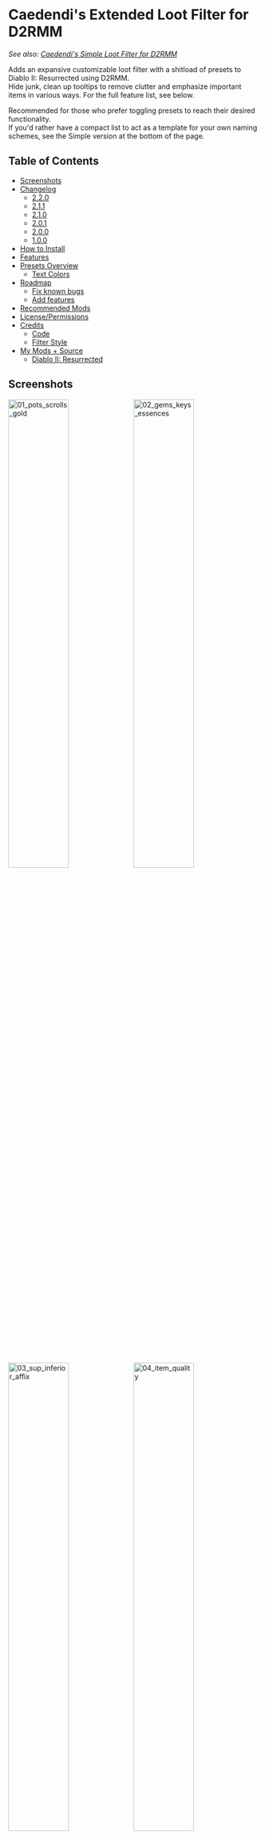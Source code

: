 # Caedendi's Extended Loot Filter for D2RMM

_See also: [Caedendi's Simple Loot Filter for D2RMM](https://github.com/Caedendi/D2RMM-Loot-Filter-Simple)_

Adds an expansive customizable loot filter with a shitload of presets to Diablo II: Resurrected using D2RMM. <br>
Hide junk, clean up tooltips to remove clutter and emphasize important items in various ways. For the full feature list, see below.

Recommended for those who prefer toggling presets to reach their desired functionality. <br>
If you'd rather have a compact list to act as a template for your own naming schemes, see the Simple version at the bottom of the page.

## Table of Contents

- [Screenshots](#screenshots)
- [Changelog](#changelog)
  - [2.2.0](#220)
  - [2.1.1](#211)
  - [2.1.0](#210)
  - [2.0.1](#201)
  - [2.0.0](#200)
  - [1.0.0](#100)
- [How to Install](#how-to-install)
- [Features](#features)
- [Presets Overview](#presets-overview)
  - [Text Colors](#text-colors)
- [Roadmap](#roadmap)
  - [Fix known bugs](#fix-known-bugs)
  - [Add features](#add-features)
- [Recommended Mods](#recommended-mods)
- [License/Permissions](#licensepermissions)
- [Credits](#credits)
  - [Code](#code)
  - [Filter Style](#filter-style)
- [My Mods + Source](#my-mods--source)
  - [Diablo II: Resurrected](#diablo-ii-resurrected)


## Screenshots

<p float="left">
  <img src="https://i.imgur.com/mxQB5wx.png" alt="01_pots_scrolls_gold" width="49%">
  <img src="https://i.imgur.com/63Oygn8.png" alt="02_gems_keys_essences" width="49%">
</p>

<p float="left">
  <img src="https://i.imgur.com/AU2d8Hy.png" alt="03_sup_inferior_affix" width="49%">
  <img src="https://i.imgur.com/8mu49cv.png" alt="04_item_quality" width="49%">
</p>

<p float="left">
  <img src="https://i.imgur.com/8g9brig.png" alt="05_runes_numbers" width="49%">
  <img src="https://i.imgur.com/AK8NfuC.png" alt="06_runes_highlights" width="49%">
</p>

<p float="left">
  <img src="https://i.imgur.com/QvtWvmw.png" alt="07_runes_alternate" width="49%">
  <img src="https://i.imgur.com/0dLY9NC.png" alt="08_jewelry" width="49%">
</p>

<p float="left">
  <img src="https://i.imgur.com/MS1cNK1.png" alt="09_act3_quest_items" width="49%">
  <img src="https://i.imgur.com/v7zYs7q.png" alt="10_facet_sunder_alternate" width="49%">
</p>


## Changelog

### 3.0.0

- Introducing Drop Sounds! Configure new sound effects for when select item types drop so you'll never miss one again!
- For those running custom filter options: all colors have been renamed to more standardized names (see [/docs/colors.md](https://github.com/Caedendi/D2RMM-Loot-Filter-Extended/blob/master/Docs/colors.md) for details)
- Added multi-line tooltips! Enable for select items to increase the height of the tooltips of items on the ground. If you prefer to have a big transparent box, enable highlighting and set the highlight character to _space_
- Added custom filter lists for weapons and armor that support _all_ base items! Search for _[CSTM-WEP]_ and _[CSTM-ARM]_ in the code and add whatever you like!
- Added option to customize the tooltip color for Ethereal items when on the ground
- Added option to disable _all_ Light Pillars
- Added customization of the Gold amount color _(in addition to the already implemented suffix customization)_
- Added customization of the highlight color (can now be set to colors other than tomato red)
- Added customization of the alternate rune color scheme (can now be set to colors other than dark violet)
- Added space as a highlight character option
- Split runes into 4 tiers, each of which you can individually enable/disable visibility, Light Pillars and Drop Sounds for
- Changed the Light Pillars setting for Quest Weapons from "exclude" to "include" 
- Slightly changed some existing setting names and tooltips

### 2.1.1

- Fixed tooltip mods (broken since 2.0.0)

### 2.1.0

- Added option to disable light pillars for hidden items

### 2.0.1

- Removed light pillar support for circlets

### 2.0.0

- The mod settings menu is now divided into sections. Make sure to use D2RMM 1.4.6 or higher!
- Fixed high rune numbers incorrectly being highlighted in red when number is enabled and highlighting is disabled
- Fixed half of the quest items not having highlighting patterns
- Fixed the cube window's title being all messy when highlighting quest items is enabled by adding an option to exclude the cube
- Fixed Hell Forge Hammer incorrectly displaying as "Hellforge Hammer" when highlighting is enabled
- Fixed some gem names not being filtered correctly
- Fixed bugged support for charms and added highlighting of id'd uniques
- Removed bugged support for jewels, rings and amulets as they can't be fixed
- Changed Small/Full Rejuvenation Potion name from +SRP/+FRP to +RPS/+RPF
- Improved highlight patterns
- Added highlighting to Rainbow Facets
- Added built-in ilvl support and fixed indentation being all messy for highlighted items when ilvl is enabled
- Added built-in short superior/inferior prefixes mod
- Added built-in item quality (normal/exceptional/elite) tags
- Added built-in expanded light pillar support (for a lot more item types than currently available in other mods)
- Added alternate color schemes for runes, facets and sunder charms
- Added customization of the highlight character (can now be set to characters other than *)
- Custom sections in the code are now pre-filled with examples, making it more intuitive for those who want to add their own custom naming

### 1.0.0

First official release!


## How to Install

- Download and install [D2RMM](https://www.nexusmods.com/diablo2resurrected/mods/169), then run it.
- Download and extract this mod folder to /D2RMM/mods/.
- See D2RMM instructions on how to configure and enable.
- Play the game!


## Features

For a full list of features, see [Presets Overview](#presets-overview) below.
  
- **Customize to your liking:**
  - Alter or hide each item type to your preference using the presets in the D2RMM settings.
  - Shorten or hide junk.
  - Emphasize the good/important stuff (runes, flawless gems, essences, uber keys/organs, quest items, etc).
- **Completely optional:** 
  - Disabling everything means no modding will be applied.
- **Integrated mods:**
  - Show the item level on all items that have one.
  - Shorten superior/inferior prefixes to + and -.
  - Show the item quality (normal/exceptional/elite) on all equipment with short (n), (x) and (e) tags.
  - Shine light pillars on those special drops! Mod functionality expanded to support runes, rings/amulets, gems, jewels, quest items and endgame items.
- **Apply your own custom naming schemes**:
  - Set the item type to "Custom", open the mod.js file in Notepad or VSCodium and add your personalized naming schemes on the lines mentioned in the item type's setting description.
  - To hide an item, change its name to HIDDEN (without quotes). The value of HIDDEN (amount of spaces) can be changed in the D2RMM settings.
  - Don't forget to reload and apply in D2RMM!
- **Item tooltip customization:**
  - Modify the size and background opacity of the tooltip for items on the ground and in the inventory.


## Presets Overview

|          Section           |                Setting                 | Default | Options                                                         |
|:--------------------------:|:--------------------------------------:|:-------:|:----------------------------------------------------------------|
|      **Gold & Runes**      |            **Gold: Color**             |         | No change                                                       |
|                            |                                        |         | All gold                                                        |
|                            |                                        |         | Gold G                                                          |
|                            |                                        |    x    | White amount, gold suffix                                       |
|                            |                                        |         | Gold amount, white suffix                                       |
|                            |                                        |         | Custom                                                          |
|                            |            **Gold: Suffix**            |         | No change                                                       |
|                            |                                        |    x    | G                                                               |
|                            |                                        |         | Hide suffix                                                     |
|                            |                                        |         | Custom                                                          |
|                            |               **Runes**                |         | No change                                                       |
|                            |                                        |    x    | Add rune numbers + highlights + remove affix                    |
|                            |                                        |         | Add rune numbers + highlights                                   |
|                            |                                        |         | Add rune numbers + remove affix                                 |
|                            |                                        |         | Add highlights + remove affix                                   |
|                            |                                        |         | Add rune numbers                                                |
|                            |                                        |         | Add highlights                                                  |
|                            |                                        |         | Remove affix                                                    |
|                            |                                        |         | Custom                                                          |
|                            |          **Show Runes: Low**           |   On    | On/Off                                                          |
|                            |        **Show Runes: Low-Mid**         |   On    | On/Off                                                          |
|                            |          **Show Runes: Mid**           |   On    | On/Off                                                          |
|                            |          **Show Runes: High**          |   On    | On/Off                                                          |
|          **Junk**          |          **Healing Potions**           |         | No change                                                       |
|                            |                                        |    x    | All                                                             |
|                            |                                        |         | Hide lvl 3                                                      |
|                            |                                        |         | Hide lvl 4                                                      |
|                            |                                        |         | Hide lvl 3 + small rejuvs                                       |
|                            |                                        |         | Hide lvl 4 + small rejuvs                                       |
|                            |                                        |         | Show only rejuvs                                                |
|                            |                                        |         | Show only full rejuvs                                           |
|                            |                                        |         | Hide all                                                        |
|                            |                                        |         | Custom                                                          |
|                            |            **Buff Potions**            |         | No change                                                       |
|                            |                                        |    x    | All                                                             |
|                            |                                        |         | Hide                                                            |
|                            |                                        |         | Custom                                                          |
|                            |          **Throwing Potions**          |         | No change                                                       |
|                            |                                        |    x    | All                                                             |
|                            |                                        |         | Hide                                                            |
|                            |                                        |         | Custom                                                          |
|                            |          **Scrolls & Tomes**           |         | No change                                                       |
|                            |                                        |    x    | All                                                             |
|                            |                                        |         | Hide scrolls                                                    |
|                            |                                        |         | Custom                                                          |
|                            |           **Arrows & Bolts**           |         | No change                                                       |
|                            |                                        |    x    | Highlight                                                       |
|                            |                                        |         | Hide                                                            |
|                            |                                        |         | Custom                                                          |
|                            |                **Keys**                |    x    | No change                                                       |
|                            |                                        |         | Hide                                                            |
|                            |                                        |         | Custom                                                          |
|        **Jewelry**         |                **Gems**                |         | No change                                                       |
|                            |                                        |    x    | Highlight all                                                   |
|                            |                                        |         | Highlight, show only flawless & perfect                         |
|                            |                                        |         | Highlight, show only perfect                                    |
|                            |                                        |         | Hide all                                                        |
|                            |                                        |         | Custom                                                          |
|                            |               **Jewels**               |         | No change                                                       |
|                            |                                        |    x    | Highlight Facets                                                |
|                            |                                        |         | Custom                                                          |
|                            |               **Charms**               |         | No change                                                       |
|                            |                                        |    x    | Highlight all                                                   |
|                            |                                        |         | Highlight unique charms only                                    |
|                            |                                        |         | Highlight non-unique charms only                                |
|                            |                                        |         | Custom                                                          |
|    **Quest & Endgame**     |            **Quest items**             |         | No change                                                       |
|                            |                                        |         | Highlight                                                       |
|                            |                                        |    x    | Highlight, exclude Cube                                         |
|                            |                                        |         | Custom                                                          |
|                            |           **Endgame Items**            |         | No change                                                       |
|                            |                                        |    x    | Highlight                                                       |
|                            |                                        |         | Highlight, exclude Standard of Heroes                           |
|                            |                                        |         | Highlight, hide Standard of Heroes                              |
|                            |                                        |         | Custom                                                          |
|    **Weapons & Armor**     |      **Use Custom Weapon Filter**      |   Off   | On/Off                                                          |
|                            |      **Use Custom Armor Filter**       |   Off   | On/Off                                                          |
| **Item Stats & Modifiers** |             **Item Level**             |         | No change                                                       |
|                            |                                        |    x    | Enable, fix indentation                                         |
|                            |                                        |         | Enable                                                          |
|                            |            **Item Quality**            |    x    | No change                                                       |
|                            |                                        |         | Suffix, parentheses                                             |
|                            |                                        |         | Suffix, square brackets                                         |
|                            |                                        |         | Prefix, parentheses                                             |
|                            |                                        |         | Prefix, square brackets                                         |
|                            |                                        |         | Custom                                                          |
|                            |  **Short Superior/Inferior Prefixes**  |         | No change                                                       |
|                            |                                        |    x    | Enable                                                          |
|                            |                                        |         | Enable, gray inferior items                                     |
|                            |                                        |         | Custom                                                          |
|                            |    **Ethereal Items Tooltip Color**    |    x    | No change                                                       |
|                            |                                        |         | Beige                                                           |
|                            |                                        |         | Black                                                           |
|                            |                                        |         | Dark Green                                                      |
|                            |                                        |         | Green                                                           |
|                            |                                        |         | Light Blue                                                      |
|                            |                                        |         | Light Gray                                                      |
|                            |                                        |         | Light Purple                                                    |
|                            |                                        |         | Light Red                                                       |
|                            |                                        |         | Light Teal                                                      |
|                            |                                        |         | Red                                                             |
|                            |                                        |         | Very Light Gray                                                 |
|                            |                                        |         | White                                                           |
|                            |                                        |         | Custom                                                          |
|     **Light Pillars**      |               **Enable**               |   On    | On/Off                                                          |
|                            |      **Disable for Hidden Items**      |   On    | On/Off                                                          |
|                            |             **Runes: Low**             |   On    | On/Off                                                          |
|                            |           **Runes: Low-Mid**           |   On    | On/Off                                                          |
|                            |             **Runes: Mid**             |   On    | On/Off                                                          |
|                            |            **Runes: High**             |   On    | On/Off                                                          |
|                            |          **Rings & Amulets**           |   On    | On/Off                                                          |
|                            |           **Gems & Jewels**            |   On    | On/Off                                                          |
|                            |               **Charms**               |   On    | On/Off                                                          |
|                            |            **Quest: Items**            |   On    | On/Off                                                          |
|                            |           **Quest: Weapons**           |   On    | On/Off                                                          |
|                            |              **Essences**              |   On    | On/Off                                                          |
|                            |        **Token of Absolution**         |   On    | On/Off                                                          |
|                            |          **Pandemonium Keys**          |   On    | On/Off                                                          |
|                            |         **Pandemonium Organs**         |   On    | On/Off                                                          |
|                            |         **Standard of Heroes**         |   On    | On/Off                                                          |
|      **Drop Sounds**       |               **Enable**               |   On    | On/Off                                                          |
|                            |      **Disable for Hidden Items**      |   On    | On/Off                                                          |
|                            |             **Runes: Low**             |    x    | Default                                                         |
|                            |                                        |         | Hostile (PVP)                                                   |
|                            |                                        |         | Hell Forge Place                                                |
|                            |                                        |         | Hell Forge Smash                                                |
|                            |                                        |         | Cairn Stones Success                                            |
|                            |                                        |         | Town Portal Open                                                |
|                            |                                        |         | Quest Done                                                      |
|                            |                                        |         | Custom                                                          |
|                            |           **Runes: Low-Mid**           |         | See "Runes: Low" (default: Default)                             |
|                            |             **Runes: Mid**             |         | See "Runes: Low" (default: Hell Forge Place)                    |
|                            |            **Runes: High**             |         | See "Runes: Low" (default: Hell Forge Place)                    |
|                            |            **Quest Items**             |         | See "Runes: Low" (default: Hell Forge Smash)                    |
|                            |              **Essences**              |         | See "Runes: Low" (default: Default)                             |
|                            |        **Token of Absolution**         |         | See "Runes: Low" (default: Default)                             |
|                            |          **Pandemonium Keys**          |         | See "Runes: Low" (default: Hell Forge Smash)                    |
|                            |         **Pandemonium Organs**         |         | See "Runes: Low" (default: Hell Forge Smash)                    |
|                            |         **Standard of Heroes**         |         | See "Runes: Low" (default: Quest Done)                          |
|          **Misc**          |      **Alternate Color Schemes**       |         | No change                                                       |
|                            |                                        |         | Facets, Sunder Charms, Runes                                    |
|                            |                                        |    x    | Facets, Sunder Charms                                           |
|                            |                                        |         | Facets, Runes                                                   |
|                            |                                        |         | Sunder Charms, Runes                                            |
|                            |                                        |         | Facets                                                          |
|                            |                                        |         | Sunder Charms                                                   |
|                            |                                        |         | Runes                                                           |
|                            |        **Highlight Character**         |         | (space)                                                         |
|                            |                                        |    x    | \* (asterisk)                                                   |
|                            |                                        |         | = (equals)                                                      |
|                            |                                        |         | + (plus)                                                        |
|                            |                                        |         | - (hyphen/dash/minus)                                           |
|                            |                                        |         | x (small letter x)                                              |
|                            |                                        |         | X (capital letter x)                                            |
|                            |                                        |         | o (small letter o)                                              |
|                            |                                        |         | O (capital letter o)                                            |
|                            |                                        |         | 0 (zero)                                                        |
|                            |                                        |         | ~ (tilde)                                                       |
|                            |                                        |         | ! (exclamation mark)                                            |
|                            |                                        |         | @ (at)                                                          |
|                            |                                        |         | # (number/pound/hash)                                           |
|                            |                                        |         | $ (dollar)                                                      |
|                            |                                        |         | % (percent)                                                     |
|                            |                                        |         | & (ampersand)                                                   |
|                            |                                        |         | Custom                                                          |
|                            |          **Highlight Color**           |         | <span style="color:rgb(255, 255, 255)">White</span>             |
|                            |                                        |         | <span style="color:rgb(241, 241, 241)">White Smoke</span>       |
|                            |                                        |         | <span style="color:rgb(107, 107, 107)">Dim Gray</span>          |
|                            |                                        |         | <span style="color:rgb(113, 113, 113)">Dimmer Gray</span>       |
|                            |                                        |         | <span style="color:rgb(  0,   0,   0)">Black</span>             |
|                            |                                        |         | <span style="color:rgb(255,   0,   0)">Red</span>               |
|                            |                                        |    x    | <span style="color:rgb(255,  85,  85)">Tomato</span>            |
|                            |                                        |         | <span style="color:rgb(211,  70,  70)">Crimson</span>           |
|                            |                                        |         | <span style="color:rgb(  0, 255,   0)">Lime</span>              |
|                            |                                        |         | <span style="color:rgb(  0, 252,   0)">Lime v2</span>           |
|                            |                                        |         | <span style="color:rgb(  0, 204,   0)">Lime Green</span>        |
|                            |                                        |         | <span style="color:rgb(  0, 135,   0)">Green</span>             |
|                            |                                        |         | <span style="color:rgb(  9, 171, 223)">Deep Sky Blue</span>     |
|                            |                                        |         | <span style="color:rgb(137, 201, 255)">Light Sky Blue</span>    |
|                            |                                        |         | <span style="color:rgb(175, 175, 255)">Medium Slate Blue</span> |
|                            |                                        |         | <span style="color:rgb(118, 118, 255)">Corn Flower Blue</span>  |
|                            |                                        |         | <span style="color:rgb(255, 255, 108)">Yellow</span>            |
|                            |                                        |         | <span style="color:rgb(255, 255, 125)">Light Yellow</span>      |
|                            |                                        |         | <span style="color:rgb(255, 173,   0)">Orange</span>            |
|                            |                                        |         | <span style="color:rgb(255, 135, 255)">Violet</span>            |
|                            |                                        |         | <span style="color:rgb(179,   0, 255)">Dark Violet</span>       |
|                            |                                        |         | <span style="color:rgb(203, 184, 126)">Tan</span>               |
|                            |                                        |         | <span style="color:rgb(211, 198, 132)">Tan v2</span>            |
|                            |                                        |         | <span style="color:rgb(239, 217, 148)">Wheat</span>             |
|                            |                                        |         | Custom                                                          |
|                            | **Highlight Color: Runes (alternate)** |         | See "Highlight Color" (default: Dark Violet)                    |
|                            |   **Tooltip width for hidden items**   |    0    | 0 - 25 spaces                                                   |
|      **Tooltip Mods**      |            **Tooltip mods**            |    x    | No change                                                       |
|                            |                                        |         | Opacity & Size                                                  |
|                            |                                        |         | Opactiy                                                         |
|                            |                                        |         | Size                                                            |
|                            |          **Tooltip: opacity**          |  0.75   | 0.00 - 1.00 (unmodded = 0.60)                                   |
|                            |         **Tooltip: font size**         |   33    | 20 - 50 (unmodded = 36)                                         |

### Text Colors

See [here](https://github.com/Caedendi/D2RMM-Loot-Filter-Extended/blob/master/Docs/colors.md) for an overview of all the colors in the game that I know of and their RGB decimal codes.


## Roadmap

- [ ] Multi-line tooltips:
  - [ ] whitespace only
  - [ ] highlight pattern + whitespace above/below
  - [ ] colored "Pick Up" text above item name
  - [ ] custom
- [ ] Drop Sounds extras:
  - [ ] LoD uniques: theme sounds 
    - [ ] anni: todo
    - [ ] torch: fireball/hell forge smash
    - [ ] Gheed's: gold drop
  - [ ] Sunder Charms: theme sounds (fireball, lightning, etc)


### Fix known bugs

- [x] Regular Ruby, Sapphire, Emerald and Diamond not working
- [x] Certain quest item customization not working
- [x] Enabling quest item highlighting screws up the Horadric Cube's displayed name when the cube menu is open.
- [x] Enabling jewelry turns crafted/rare/set/unique jewelry blue
- [x] Item name alignment out of place when [Show Item Level](https://www.nexusmods.com/diablo2resurrected/mods/174) is enabled
- [x] Tooltip mods not working


### Add features

- [x] Integrate [Show Item Level](https://www.nexusmods.com/diablo2resurrected/mods/174) by [olegbl](https://github.com/olegbl)
- [x] Integrate [Short Quality Prefixes for D2RMM](https://www.nexusmods.com/diablo2resurrected/mods/214) by [Jobus](https://www.nexusmods.com/diablo2resurrected/users/3107665)
- [x] Integrate [Show Item Quality for D2RMM](https://www.nexusmods.com/diablo2resurrected/mods/351) by [minseoksuh](https://www.nexusmods.com/diablo2resurrected/users/176581440)
- [x] Integrate [LightPillar for D2RMM](https://www.nexusmods.com/diablo2resurrected/mods/197) by [qhu91it](https://github.com/qhu91it) and [buzh](https://www.nexusmods.com/diablo2resurrected/users/2596633)
- [x] Rework alternate color schemes into optional setting as a drop-down menu
  - [x] Alternate color scheme for Facets (rainbow highlights)
  - [x] Alternate color scheme for Sunder Charms (element-colored highlights)
  - [x] Alternate color scheme for mid/high runes (purple names)
- [x] Only show Light Pillars on non-hidden items
- [x] Option to disable _all_ light pillars
- [x] Highlight color customization
- [x] Runes alternate color scheme customization
- [x] Split runes into 4 tiers for visibility, highlighting, light pillars and drop sounds
- [x] Invert light pillars for quest weapons option (exclude => include)
- [x] Rename colors to standardized names and document them better
- [x] Custom drop sounds
- [x] Gold mods (gold amount coloring + variations)
- [x] Ethereal tooltip customization
- [x] Custom weapon/armor filter list (as suggested by [Stealan88](https://www.nexusmods.com/users/181188678))


## Recommended Mods

In addition to this, I recommend you also use the following D2RMM mods:

| Mod                                                                                 |                                    Creator                                    | Notes                                                                                              |
|-------------------------------------------------------------------------------------|:-----------------------------------------------------------------------------:|----------------------------------------------------------------------------------------------------|
| [Disable Battle.net](https://github.com/olegbl/d2rmm.mods)                          |                      [olegbl](https://github.com/olegbl)                      | So you don't accidentally get yourself banned.                                                     |
| [Skip Videos](https://www.nexusmods.com/diablo2resurrected/mods/179)                | [Caedendi](https://www.nexusmods.com/diablo2resurrected/users/179695179) (me) | Disable launch intro videos and cinematic cutscenes when transitioning between acts.               |
| [Improved Potion Visibility](https://www.nexusmods.com/diablo2resurrected/mods/384) |   [MetalTxus](https://www.nexusmods.com/diablo2resurrected/users/18894694)    | Changes healing/mana potion sprites so it's easier to distinguish different potion levels.         |
| [UI Fixes](https://www.nexusmods.com/diablo2resurrected/mods/387)                   |   [MetalTxus](https://www.nexusmods.com/diablo2resurrected/users/18894694)    | Fixes the placement of a few item grids.                                                           |
| [Towns QoL Changes](https://www.nexusmods.com/diablo2resurrected/mods/310)          |  [night0wl117](https://www.nexusmods.com/diablo2resurrected/users/33697975)   | Move town starting points, TP locations and Cain's position in Act 5.                              |
| [Town Cast](https://www.nexusmods.com/diablo2resurrected/mods/183)                  |                      [olegbl](https://github.com/olegbl)                      | Teleport and buff in town. _(BREAKING: allows teleporting past Jerhyn during the Act 2 questline)_ |
| [Settings Font Fix](https://www.nexusmods.com/diablo2resurrected/mods/200)          |                      [olegbl](https://github.com/olegbl)                      | In case any mod touches __profilehd_ and screws up the font size in the settings menu.             |


## License/Permissions

This code is licensed under GPL. 

You are free to use and distribute all code in this mod, as long as you ask for permission (and permission is given), it stays open source, free of charge and all due credit is given. 

If you are trying to profit off this mod in any way, then you're a dick and forbidden from using this code.


## Credits

This loot filter mod is based on code from existing mods and inspired by existing styles. I have added code optimizations, a shit-ton of toggles, expanded some features and gave it my own personal flair and preference. <br>
Remnants of other people's codes remain, so I have tried to list the credits as accurately as I can. If you see any of your own code in this mod and it isn't credited, please send me a message.

Many thanks to:

### Code
- [salzgaard](https://www.nexusmods.com/diablo2resurrected/users/6397569) for his [Practical Item Filter for D2RMM](https://www.nexusmods.com/diablo2resurrected/mods/317), which acted as a base for this mod and the tooltip customization features.
- [olegbl](https://github.com/olegbl) for
  - Creating [D2RMM](https://www.nexusmods.com/diablo2resurrected/mods/169)
  - His [example mods](https://github.com/olegbl/d2rmm.mods) in general
  - His [Short Potion Names](https://www.nexusmods.com/diablo2resurrected/mods/177) mod for the list of colors
  - His [Show Item Level](https://www.nexusmods.com/diablo2resurrected/mods/174) mod, which I integrated
  - His [Custom Item Colors](https://www.nexusmods.com/diablo2resurrected/mods/190 ) mod, which I used for Ethereal tooltip customization
- [Jobus](https://www.nexusmods.com/diablo2resurrected/users/3107665) for his [Short Quality Prefixes for D2RMM](https://www.nexusmods.com/diablo2resurrected/mods/214) mod, which I integrated
- [minseoksuh](https://www.nexusmods.com/diablo2resurrected/users/176581440) for his [Show Item Quality for D2RMM](https://www.nexusmods.com/diablo2resurrected/mods/351) mod, which I integrated
- [seunggil](https://www.nexusmods.com/diablo2resurrected/users/3948946), [qhu91it](https://github.com/qhu91it) and [buzh](https://www.nexusmods.com/diablo2resurrected/users/2596633) for the [lightpillar](https://www.nexusmods.com/diablo2resurrected/mods/112) and [LightPillar for D2RMM](https://www.nexusmods.com/diablo2resurrected/mods/197) mods, which I integrated and expanded
- [AlexisEvo](https://github.com/AlexisEvo) and [flppyflip3](https://www.nexusmods.com/diablo2resurrected/users/8753980) for the idea of Drop Sounds, as displayed in [AlexisEvo's Loot Filter](https://github.com/AlexisEvo/d2r-loot-filter) and [flppyflip3's updated version](https://www.nexusmods.com/diablo2resurrected/mods/408).

### Filter Style
- [Path of Diablo filters](https://pathofdiablo.com/wiki/index.php?title=List_of_Loot_Filters) for removing all that clutter on Path of Diablo and inspiring me to create this loot filter for D2R.
  - Mainly [Darkgale](https://www.twitch.tv/darkgale)'s filter called [Filtergale](https://www.reddit.com/r/pathofdiablo/comments/i9hdw7/filtergale/) ([download](https://greendu.de/s/ZbDwHekAg3rmeRB/download?path=%2F&files=item.filter)) regarding styling.
- [Practical Item Filter for D2RMM](https://www.nexusmods.com/diablo2resurrected/mods/317)
- [Cbraqz](https://www.nexusmods.com/diablo2resurrected/users/3106975)'s [D2R Simple Loot Filter](https://www.nexusmods.com/diablo2resurrected/mods/54) mod for giving me an idea on how to fix highlighting charms without removing rarity coloring


## My Mods + Source

### Diablo II: Resurrected ###

| Nexus Mods Page                                                                                    | Source                                                           |
|:---------------------------------------------------------------------------------------------------|:-----------------------------------------------------------------|
| [Caedendi's Extended Loot Filter for D2RMM](https://www.nexusmods.com/diablo2resurrected/mods/361) | [GitHub](https://github.com/Caedendi/D2RMM-Loot-Filter-Extended) |
| [Caedendi's Simple Loot Filter for D2RMM](https://www.nexusmods.com/diablo2resurrected/mods/360)   | [GitHub](https://github.com/Caedendi/D2RMM-Loot-Filter-Simple)   |
| [Skip Videos for D2RMM](https://www.nexusmods.com/diablo2resurrected/mods/397)                     | [GitHub](https://github.com/Caedendi/D2RMM-Skip-Videos)          |
